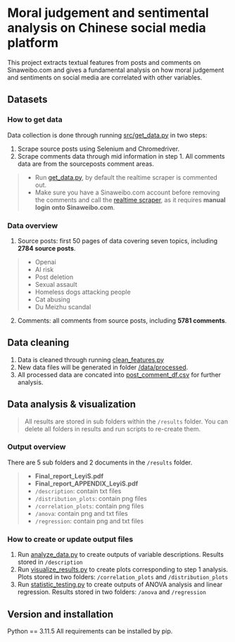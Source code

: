 
# Moral judgement and sentimental analysis on Chinese social media platform
This project extracts textual features from posts and comments on Sinaweibo.com and gives a fundamental analysis on how moral judgement and sentiments on social media are correlated with other variables.

## Datasets
### How to get data
Data collection is done through running [src/get_data.py](https://github.com/Fall23-DSCI-510/final-project-helensun2001/blob/main/src/get_data.py) in two steps:
1. Scrape source posts using Selenium and Chromedriver.
2. Scrape comments data through mid information in step 1. All comments data are from the sourceposts comment areas.
> - Run [get_data.py](https://github.com/Fall23-DSCI-510/final-project-helensun2001/blob/main/src/get_data.py), by default the realtime scraper is commented out.
> - Make sure you have a Sinaweibo.com account before removing the comments and call the [realtime scraper](https://github.com/Fall23-DSCI-510/final-project-helensun2001/blob/main/utils/weibo_realtime_scraper.py), as it requires __manual login onto Sinaweibo.com__.

### Data overview
1. Source posts: first 50 pages of data covering seven topics, including __2784 source posts__.
>    - Openai 
>    - AI risk
>    - Post deletion
>    - Sexual assault
>    - Homeless dogs attacking people
>    - Cat abusing
>    - Du Meizhu scandal

2. Comments: all comments from source posts, including __5781 comments__.

## Data cleaning
1. Data is cleaned through running [clean_features.py](https://github.com/Fall23-DSCI-510/final-project-helensun2001/blob/main/src/clean_features.py)
2. New data files will be generated in folder [/data/processed](https://github.com/Fall23-DSCI-510/final-project-helensun2001/blob/main/data/processed).
3. All processed data are concated into [post_comment_df.csv](https://github.com/Fall23-DSCI-510/final-project-helensun2001/blob/main/data/processed/post_comment_df.csv) for further analysis.

## Data analysis & visualization
> All results are stored in sub folders within the ``/results`` folder.
> You can delete all folders in results and run scripts to re-create them.

### Output overview
There are 5 sub folders and 2 documents in the ``/results`` folder.
> - __Final_report_LeyiS.pdf__
> - __Final_report_APPENDIX_LeyiS.pdf__
> - ``/description``: contain txt files
> - ``/distribution_plots``: contain png files
> - ``/correlation_plots``: contain png files 
> - ``/anova``: contain png and txt files
> - ``/regression``: contain png and txt files

### How to create or update output files
1. Run [analyze_data.py](https://github.com/Fall23-DSCI-510/final-project-helensun2001/blob/main/src/analyze_data.py) to create outputs of variable descriptions. Results stored in ``/description``
2. Run [visualize_results.py](https://github.com/Fall23-DSCI-510/final-project-helensun2001/blob/main/src/visualize_results.py) to create plots corresponding to step 1 analysis. Plots stored in two folders: ``/correlation_plots`` and ``/distribution_plots``
3. Run [statistic_testing.py](https://github.com/Fall23-DSCI-510/final-project-helensun2001/blob/main/src/statistic_testing.py) to create outputs of ANOVA analysis and linear regression. Results stored in two folders: ``/anova`` and ``/regression``

## Version and installation
Python == 3.11.5 
All requirements can be installed by pip.



